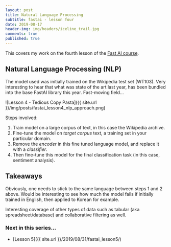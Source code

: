 ```yaml
---
layout: post
title: Natural Language Processing
subtitle: fastai - lesson four
date: 2019-08-17
header-img: img/headers/iceline_trail.jpg
comments: true
published: true
---
```


This covers my work on the fourth lesson of the [Fast AI course](https://course.fast.ai/).  

## Natural Language Processing (NLP)

The model used was initially trained on the Wikipedia test set (WT103).  Very interesting to hear that what was state of the art last year, has been bundled into the base FastAI library this year.  Fast-moving field...

![Lesson 4 - Tedious Copy Pasta]({{ site.url }}/img/posts/fastai_lesson4_nlp_approach.png)

Steps involved:
1. Train model on a large corpus of text, in this case the Wikipedia archive.
1. Fine-tune the model on *target corpus* text, a training set in your particular domain.
1. Remove the *encoder* in this fine tuned language model, and replace it with a *classifier*. 
1. Then fine-tune this model for the final classification task (in this case, sentiment analysis).

## Takeaways

Obviously, one needs to stick to the same language between steps 1 and 2 above.  Would be interesting to see how much the model fails if initially trained in English, then applied to Korean for example.

Interesting coverage of other types of data such as tabular (aka spreadsheet/database) and collaborative filtering as well.

### Next in this series...
* [Lesson 5]({{ site.url }}/2019/08/31/fastai_lesson5/)
